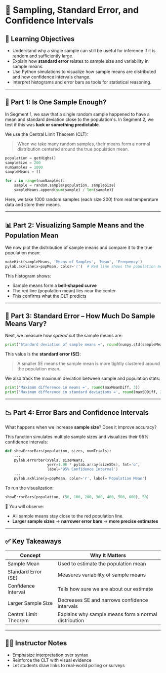 # 📘 Sampling, Standard Error, and Confidence Intervals

## 🎯 Learning Objectives
- Understand why a single sample can still be useful for inference if it is random and sufficiently large.
- Explain how **standard error** relates to sample size and variability in sample means.
- Use Python simulations to visualize how sample means are distributed and how confidence intervals change.
- Interpret histograms and error bars as tools for statistical reasoning.

---

## 🧪 Part 1: Is One Sample Enough?

In Segment 1, we saw that a single random sample happened to have a mean and standard deviation close to the population's. In Segment 2, we test if this was **luck or something predictable**.

We use the Central Limit Theorem (CLT):

> When we take many random samples, their means form a normal distribution centered around the true population mean.

```python
population = getHighs()
sampleSize = 200
numSamples = 1000
sampleMeans = []

for i in range(numSamples):
    sample = random.sample(population, sampleSize)
    sampleMeans.append(sum(sample) / len(sample))
```

Here, we take 1000 random samples (each size 200) from real temperature data and store their means.

---

## 📊 Part 2: Visualizing Sample Means and the Population Mean

We now plot the distribution of sample means and compare it to the true population mean:

```python
makeHist(sampleMeans, 'Means of Samples', 'Mean', 'Frequency')
pylab.axvline(x=popMean, color='r')  # Red line shows the population mean
```

This histogram shows:
- Sample means form a **bell-shaped curve**
- The red line (population mean) lies near the center
- This confirms what the CLT predicts

---

## 🧮 Part 3: Standard Error – How Much Do Sample Means Vary?

Next, we measure how *spread out* the sample means are:

```python
print('Standard deviation of sample means =', round(numpy.std(sampleMeans), 3))
```

This value is the **standard error (SE)**:

> A smaller SE means the sample mean is more tightly clustered around the population mean.

We also track the maximum deviation between sample and population stats:

```python
print('Maximum difference in means =', round(maxMeanDiff, 3))
print('Maximum difference in standard deviations =', round(maxSDDiff, 3))
```

---

## 📉 Part 4: Error Bars and Confidence Intervals

What happens when we increase **sample size**? Does it improve accuracy?

This function simulates multiple sample sizes and visualizes their 95% confidence intervals:

```python
def showErrorBars(population, sizes, numTrials):
    ...
    pylab.errorbar(xVals, sizeMeans,
                   yerr=1.96 * pylab.array(sizeSDs), fmt='o',
                   label='95% Confidence Interval')
    ...
    pylab.axhline(y=popMean, color='r', label='Population Mean')
```

To run the visualization:

```python
showErrorBars(population, (50, 100, 200, 300, 400, 500, 600), 50)
```

📌 You will observe:
- All sample means stay close to the red population line.
- **Larger sample sizes** → **narrower error bars** → **more precise estimates**

---

## ✅ Key Takeaways

| Concept               | Why It Matters                                                   |
|-----------------------|------------------------------------------------------------------|
| Sample Mean           | Used to estimate the population mean                            |
| Standard Error (SE)   | Measures variability of sample means                            |
| Confidence Interval   | Tells how sure we are about our estimate                        |
| Larger Sample Size    | Decreases SE and narrows confidence intervals                   |
| Central Limit Theorem | Explains why sample means form a normal distribution            |

---



## 👩‍🏫 Instructor Notes

- Emphasize interpretation over syntax
- Reinforce the CLT with visual evidence
- Let students draw links to real-world polling or surveys

